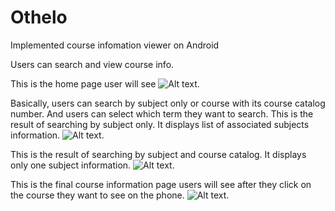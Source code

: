 # Othelo
Implemented course infomation viewer on Android

Users can search and view course info.

This is the home page user will see
![Alt text](https://github.com/yangjames192/CourseViewer/blob/master/page1.png "Home Page").

Basically, users can search by subject only or course with its course catalog number. And users can select which term they want to search.
This is the result of searching by subject only. It displays list of associated subjects information.
![Alt text](https://github.com/yangjames192/CourseViewer/blob/master/page3.png "search page1").

This is the result of searching by subject and course catalog. It displays only one subject information.
![Alt text](https://github.com/yangjames192/CourseViewer/blob/master/page2.png "search page2").

This is the final course information page users will see after they click on the course they want to see on the phone.
![Alt text](https://github.com/yangjames192/CourseViewer/blob/master/page4.png "search page2").


